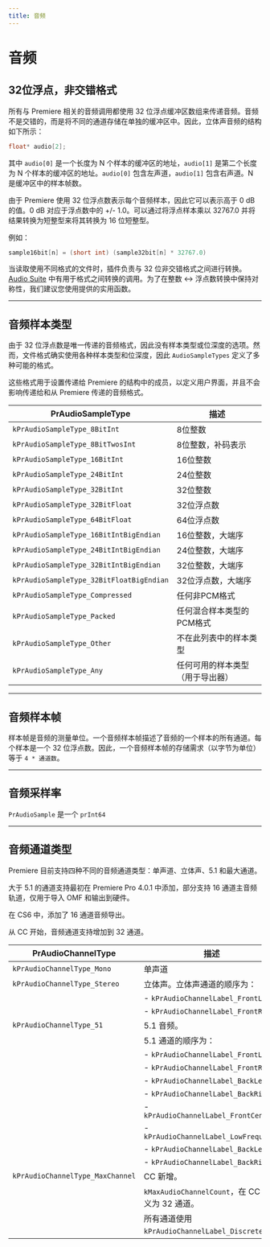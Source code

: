 ```yaml
---
title: 音频
---
```

# 音频

## 32位浮点，非交错格式

所有与 Premiere 相关的音频调用都使用 32 位浮点缓冲区数组来传递音频。音频不是交错的，而是将不同的通道存储在单独的缓冲区中。因此，立体声音频的结构如下所示：

```cpp
float* audio[2];
```

其中 `audio[0]` 是一个长度为 N 个样本的缓冲区的地址，`audio[1]` 是第二个长度为 N 个样本的缓冲区的地址。`audio[0]` 包含左声道，`audio[1]` 包含右声道。N 是缓冲区中的样本帧数。

由于 Premiere 使用 32 位浮点数表示每个音频样本，因此它可以表示高于 0 dB 的值。0 dB 对应于浮点数中的 +/- 1.0。可以通过将浮点样本乘以 32767.0 并将结果转换为短整型来将其转换为 16 位短整型。

例如：

```cpp
sample16bit[n] = (short int) (sample32bit[n] * 32767.0)
```

当读取使用不同格式的文件时，插件负责与 32 位非交错格式之间进行转换。[Audio Suite](../sweetpea-suites#audio-suite) 中有用于格式之间转换的调用。为了在整数 <-> 浮点数转换中保持对称性，我们建议您使用提供的实用函数。

---

## 音频样本类型

由于 32 位浮点数是唯一传递的音频格式，因此没有样本类型或位深度的选项。然而，文件格式确实使用各种样本类型和位深度，因此 `AudioSampleTypes` 定义了多种可能的格式。

这些格式用于设置传递给 Premiere 的结构中的成员，以定义用户界面，并且不会影响传递给和从 Premiere 传递的音频格式。

|            PrAudioSampleType             |                  描述                  |
| ---------------------------------------- | -------------------------------------- |
| `kPrAudioSampleType_8BitInt`             | 8位整数                                |
| `kPrAudioSampleType_8BitTwosInt`         | 8位整数，补码表示                      |
| `kPrAudioSampleType_16BitInt`            | 16位整数                               |
| `kPrAudioSampleType_24BitInt`            | 24位整数                               |
| `kPrAudioSampleType_32BitInt`            | 32位整数                               |
| `kPrAudioSampleType_32BitFloat`          | 32位浮点数                             |
| `kPrAudioSampleType_64BitFloat`          | 64位浮点数                             |
| `kPrAudioSampleType_16BitIntBigEndian`   | 16位整数，大端序                       |
| `kPrAudioSampleType_24BitIntBigEndian`   | 24位整数，大端序                       |
| `kPrAudioSampleType_32BitIntBigEndian`   | 32位整数，大端序                       |
| `kPrAudioSampleType_32BitFloatBigEndian` | 32位浮点数，大端序                     |
| `kPrAudioSampleType_Compressed`          | 任何非PCM格式                          |
| `kPrAudioSampleType_Packed`              | 任何混合样本类型的PCM格式              |
| `kPrAudioSampleType_Other`               | 不在此列表中的样本类型                 |
| `kPrAudioSampleType_Any`                 | 任何可用的样本类型（用于导出器）       |

---

## 音频样本帧

样本帧是音频的测量单位。一个音频样本帧描述了音频的一个样本的所有通道。每个样本是一个 32 位浮点数。因此，一个音频样本帧的存储需求（以字节为单位）等于 `4 * 通道数`。

---

## 音频采样率

`PrAudioSample` 是一个 `prInt64`

---

## 音频通道类型

Premiere 目前支持四种不同的音频通道类型：单声道、立体声、5.1 和最大通道。

大于 5.1 的通道支持最初在 Premiere Pro 4.0.1 中添加，部分支持 16 通道主音频轨道，仅用于导入 OMF 和输出到硬件。

在 CS6 中，添加了 16 通道音频导出。

从 CC 开始，音频通道支持增加到 32 通道。

|        PrAudioChannelType        |                        描述                        |
|----------------------------------|---------------------------------------------------|
| `kPrAudioChannelType_Mono`       | 单声道                                             |
| `kPrAudioChannelType_Stereo`     | 立体声。立体声通道的顺序为：                       |
|                                  | - `kPrAudioChannelLabel_FrontLeft`                |
|                                  | - `kPrAudioChannelLabel_FrontRight`               |
| `kPrAudioChannelType_51`         | 5.1 音频。                                         |
|                                  | 5.1 通道的顺序为：                                 |
|                                  | - `kPrAudioChannelLabel_FrontLeft`                |
|                                  | - `kPrAudioChannelLabel_FrontRight`               |
|                                  | - `kPrAudioChannelLabel_BackLeft`                 |
|                                  | - `kPrAudioChannelLabel_BackRight`                |
|                                  | - `kPrAudioChannelLabel_FrontCenter`              |
|                                  | - `kPrAudioChannelLabel_LowFrequency`             |
|                                  | - `kPrAudioChannelLabel_BackLeft`                 |
|                                  | - `kPrAudioChannelLabel_BackRight`                |
| `kPrAudioChannelType_MaxChannel` | CC 新增。                                          |
|                                  | `kMaxAudioChannelCount`，在 CC 中定义为 32 通道。 |
|                                  | 所有通道使用 `kPrAudioChannelLabel_Discrete`。    |